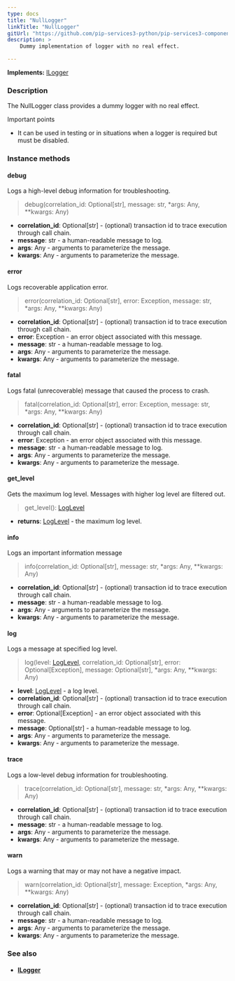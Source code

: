 ```yaml
---
type: docs
title: "NullLogger"
linkTitle: "NullLogger"
gitUrl: "https://github.com/pip-services3-python/pip-services3-components-python"
description: >
    Dummy implementation of logger with no real effect.

---
```


**Implements:** [ILogger](../ilogger)

### Description

The NullLogger class provides a dummy logger with no real effect.

Important points

- It can be used in testing or in situations when a logger is required but must be disabled.

### Instance methods

#### debug
Logs a high-level debug information for troubleshooting.

> debug(correlation_id: Optional[str], message: str, *args: Any, **kwargs: Any)

- **correlation_id**: Optional[str] - (optional) transaction id to trace execution through call chain.
- **message**: str - a human-readable message to log.
- **args**: Any - arguments to parameterize the message.
- **kwargs**: Any - arguments to parameterize the message.


#### error
Logs recoverable application error.

> error(correlation_id: Optional[str], error: Exception, message: str, *args: Any, **kwargs: Any)

- **correlation_id**: Optional[str] - (optional) transaction id to trace execution through call chain.
- **error**: Exception - an error object associated with this message.
- **message**: str - a human-readable message to log.
- **args**: Any - arguments to parameterize the message.
- **kwargs**: Any - arguments to parameterize the message.


#### fatal
Logs fatal (unrecoverable) message that caused the process to crash.

> fatal(correlation_id: Optional[str], error: Exception, message: str, *args: Any, **kwargs: Any)

- **correlation_id**: Optional[str] - (optional) transaction id to trace execution through call chain.
- **error**: Exception - an error object associated with this message.
- **message**: str - a human-readable message to log.
- **args**: Any - arguments to parameterize the message.
- **kwargs**: Any - arguments to parameterize the message.


#### get_level
Gets the maximum log level. Messages with higher log level are filtered out.

> get_level(): [LogLevel](../log_level)

- **returns**: [LogLevel](../log_level) -  the maximum log level.


#### info
Logs an important information message

> info(correlation_id: Optional[str], message: str, *args: Any, **kwargs: Any)

- **correlation_id**: Optional[str] - (optional) transaction id to trace execution through call chain.
- **message**: str - a human-readable message to log.
- **args**: Any - arguments to parameterize the message.
- **kwargs**: Any - arguments to parameterize the message.


#### log
Logs a message at specified log level.

> log(level: [LogLevel](../log_level), correlation_id: Optional[str], error: Optional[Exception], message: Optional[str], *args: Any, **kwargs: Any)

- **level**: [LogLevel](../log_level) - a log level.
- **correlation_id**: Optional[str] - (optional) transaction id to trace execution through call chain.
- **error**: Optional[Exception] - an error object associated with this message.
- **message**: Optional[str] - a human-readable message to log.
- **args**: Any - arguments to parameterize the message.
- **kwargs**: Any - arguments to parameterize the message.


#### trace
Logs a low-level debug information for troubleshooting.

> trace(correlation_id: Optional[str], message: str, *args: Any, **kwargs: Any)

- **correlation_id**: Optional[str] - (optional) transaction id to trace execution through call chain.
- **message**: str - a human-readable message to log.
- **args**: Any - arguments to parameterize the message.
- **kwargs**: Any - arguments to parameterize the message.

#### warn
Logs a warning that may or may not have a negative impact.

> warn(correlation_id: Optional[str], message: Exception, *args: Any, **kwargs: Any)

- **correlation_id**: Optional[str] - (optional) transaction id to trace execution through call chain.
- **message**: str - a human-readable message to log.
- **args**: Any - arguments to parameterize the message.
- **kwargs**: Any - arguments to parameterize the message.


### See also
- #### [ILogger](../ilogger)
